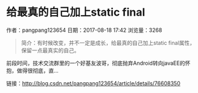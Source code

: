 # 给最真的自己加上static final
作者：pangpang123654
日期：2017-08-18 17:42
浏览量：3268
> 简介：有时候改变，并不一定是成长，给最真的自己加上static final属性，保留一点最真实的自己。

前段时间，技术交流群里的一个好基友波哥，彻底抛弃Android转向javaEE的怀抱，做得很彻底，直...

 链接：http://blog.csdn.net/pangpang123654/article/details/76608350
